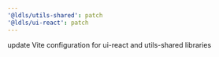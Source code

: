 ```yaml
---
'@ldls/utils-shared': patch
'@ldls/ui-react': patch
---
```


update Vite configuration for ui-react and utils-shared libraries
